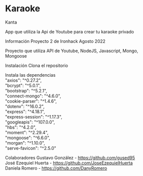 # Karaoke

Kanta

App que utiliza la Api de Youtube para crear tu karaoke privado

Información
Proyecto 2 de Ironhack Agosto 2022

Proyecto que utiliza API de Youtube, NodeJS, Javascript, Mongo, Mongoose



Instalación
Clona el repositorio

Instala las dependencias
    <br>
    "axios": "^0.27.2",
     <br>
    "bcrypt": "^5.0.1",
    <br>
    "bootstrap": "^5.2.1",
    <br>
    "connect-mongo": "^4.6.0",
    <br>
    "cookie-parser": "^1.4.6",
    <br>
    "dotenv": "^16.0.2",
    <br>
    "express": "^4.18.1",
    <br>
    "express-session": "^1.17.3",
    <br>
    "googleapis": "^107.0.0",
    <br>
    "hbs": "^4.2.0",
    <br>
    "moment": "^2.29.4",
    <br>
    "mongoose": "^6.6.0",
    <br>
    "morgan": "^1.10.0",
    <br>
    "serve-favicon": "^2.5.0"



Colaboradores
Gustavo González - https://github.com/gused95
<br>
José Ezequiel Huerta - https://github.com/JoseEzequielHuerta
<br>
Daniela Romero - https://github.com/DanyRomero
